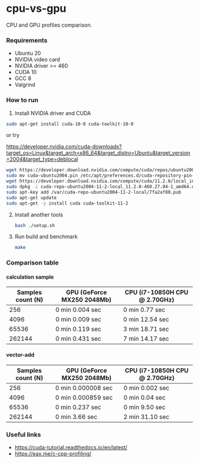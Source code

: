 # cpu-vs-gpu

CPU and GPU profiles comparison.

### Requirements

* Ubuntu 20
* NVIDIA video card
* NVIDIA driver >= 460
* CUDA 10
* GCC 8
* Valgrind

### How to run

1. Install NVIDIA driver and CUDA

```bash
sudo apt-get install cuda-10-0 cuda-toolkit-10-0
```

or try

https://developer.nvidia.com/cuda-downloads?target_os=Linux&target_arch=x86_64&target_distro=Ubuntu&target_version=2004&target_type=deblocal

```bash
wget https://developer.download.nvidia.com/compute/cuda/repos/ubuntu2004/x86_64/cuda-ubuntu2004.pin
sudo mv cuda-ubuntu2004.pin /etc/apt/preferences.d/cuda-repository-pin-600
wget https://developer.download.nvidia.com/compute/cuda/11.2.0/local_installers/cuda-repo-ubuntu2004-11-2-local_11.2.0-460.27.04-1_amd64.deb
sudo dpkg -i cuda-repo-ubuntu2004-11-2-local_11.2.0-460.27.04-1_amd64.deb
sudo apt-key add /var/cuda-repo-ubuntu2004-11-2-local/7fa2af80.pub
sudo apt-get update
sudo apt-get -y install cuda cuda-toolkit-11-2
```


2. Install another tools

   ```bash
   bash ./setup.sh 
   ```

3. Run build and benchmark

   ```bash
   make
   ```

### Comparison table

#### calculation sample

| Samples count (N) | GPU (GeForce MX250 2048Mb) | CPU (i7-10850H CPU @ 2.70GHz) |
|-------------------|-----------------|-----------------|
| 256               | 0 min 0.004 sec | 0 min 0.77 sec  |
| 4096              | 0 min 0.009 sec | 0 min 12.54 sec |
| 65536             | 0 min 0.119 sec | 3 min 18.71 sec |
| 262144            | 0 min 0.431 sec | 7 min 14.17 sec |

#### vector-add

| Samples count (N) | GPU (GeForce MX250 2048Mb) | CPU (i7-10850H CPU @ 2.70GHz) |
|-------------------|--------------------|------------------|
| 256               | 0 min 0.000008 sec | 0 min 0.002 sec  |
| 4096              | 0 min 0.000859 sec | 0 min 0.04 sec   |
| 65536             | 0 min 0.237 sec    | 0 min 9.50 sec   |
| 262144            | 0 min 3.66 sec     | 2 min 31.10 sec  |

### Useful links

* https://cuda-tutorial.readthedocs.io/en/latest/
* https://eax.me/c-cpp-profiling/
